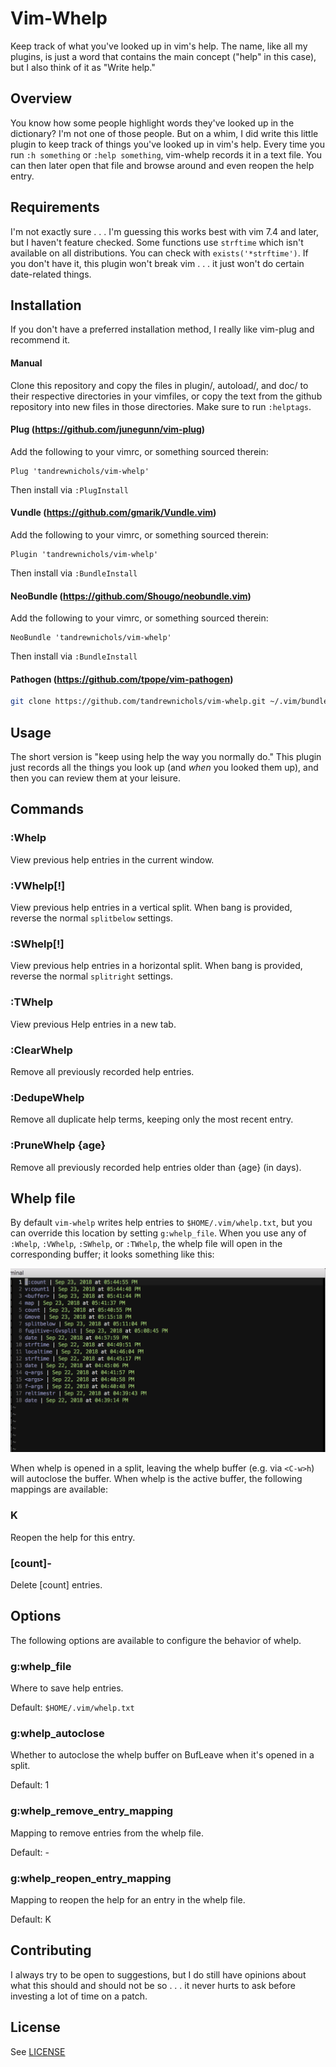 # Vim-Whelp

Keep track of what you've looked up in vim's help. The name, like all my plugins, is just a word that contains the main concept ("help" in this case), but I also think of it as "Write help."

## Overview

You know how some people highlight words they've looked up in the dictionary? I'm not one of those people. But on a whim, I did write this little plugin to keep track of things you've looked up in vim's help. Every time you run `:h something` or `:help something`, vim-whelp records it in a text file. You can then later open that file and browse around and even reopen the help entry.

## Requirements

I'm not exactly sure . . . I'm guessing this works best with vim 7.4 and later, but I haven't feature checked. Some functions use `strftime` which isn't available on all distributions. You can check with `exists('*strftime')`. If you don't have it, this plugin won't break vim . . . it just won't do certain date-related things.

## Installation

If you don't have a preferred installation method, I really like vim-plug and recommend it.

#### Manual

Clone this repository and copy the files in plugin/, autoload/, and doc/ to their respective directories in your vimfiles, or copy the text from the github repository into new files in those directories. Make sure to run `:helptags`.

#### Plug (https://github.com/junegunn/vim-plug)

Add the following to your vimrc, or something sourced therein:

```vim
Plug 'tandrewnichols/vim-whelp'
```

Then install via `:PlugInstall`

#### Vundle (https://github.com/gmarik/Vundle.vim)

Add the following to your vimrc, or something sourced therein:

```vim
Plugin 'tandrewnichols/vim-whelp'
```

Then install via `:BundleInstall`

#### NeoBundle (https://github.com/Shougo/neobundle.vim)

Add the following to your vimrc, or something sourced therein:

```vim
NeoBundle 'tandrewnichols/vim-whelp'
```

Then install via `:BundleInstall`

#### Pathogen (https://github.com/tpope/vim-pathogen)

```sh
git clone https://github.com/tandrewnichols/vim-whelp.git ~/.vim/bundle/vim-whelp
```

## Usage

The short version is "keep using help the way you normally do." This plugin just records all the things you look up (and _when_ you looked them up), and then you can review them at your leisure.

## Commands

### :Whelp

View previous help entries in the current window.

### :VWhelp[!]

View previous help entries in a vertical split. When bang is provided, reverse the normal `splitbelow` settings.

### :SWhelp[!]

View previous help entries in a horizontal split. When bang is provided, reverse the normal `splitright` settings.

### :TWhelp

View previous Help entries in a new tab.

### :ClearWhelp

Remove all previously recorded help entries.

### :DedupeWhelp

Remove all duplicate help terms, keeping only the most recent entry.

### :PruneWhelp {age}

Remove all previously recorded help entries older than {age} (in days).

## Whelp file

By default `vim-whelp` writes help entries to `$HOME/.vim/whelp.txt`, but you can override this location by setting `g:whelp_file`. When you use any of `:Whelp`, `:VWhelp`, `:SWhelp`, or `:TWhelp`, the whelp file will open in the corresponding buffer; it looks something like this:

![whelp in a vertical split](./whelp.png)

When whelp is opened in a split, leaving the whelp buffer (e.g. via `<C-w>h`) will autoclose the buffer. When whelp is the active buffer, the following mappings are available:

### K

Reopen the help for this entry.

### [count]-

Delete [count] entries.

## Options

The following options are available to configure the behavior of whelp.

### g:whelp_file

Where to save help entries.

Default: `$HOME/.vim/whelp.txt`

### g:whelp_autoclose

Whether to autoclose the whelp buffer on BufLeave when it's opened in a split.

Default: 1

### g:whelp_remove_entry_mapping

Mapping to remove entries from the whelp file.

Default: -

### g:whelp_reopen_entry_mapping

Mapping to reopen the help for an entry in the whelp file.

Default: K

## Contributing

I always try to be open to suggestions, but I do still have opinions about what this should and should not be so . . . it never hurts to ask before investing a lot of time on a patch.

## License

See [LICENSE](./LICENSE)
